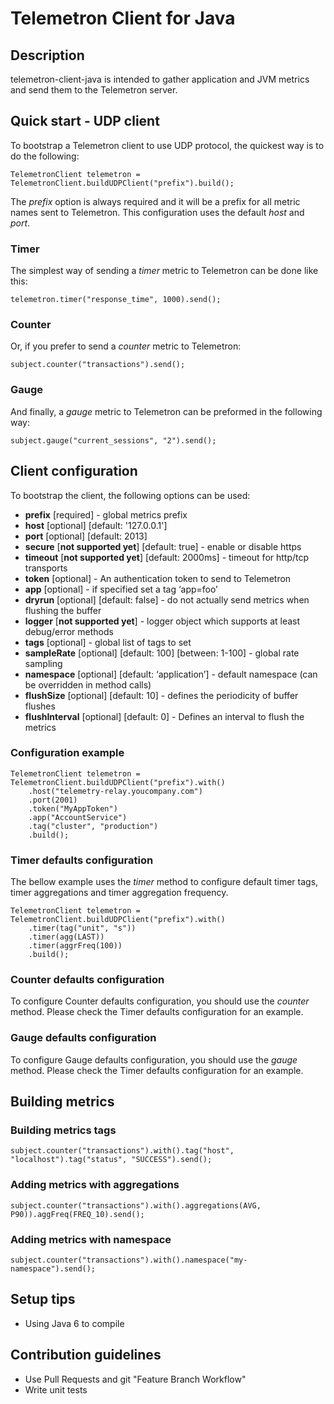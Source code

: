 # Telemetron Client for Java #

## Description ##

telemetron-client-java is intended to gather application and JVM metrics and send them to the Telemetron server.

## Quick start - UDP client ##

To bootstrap a Telemetron client to use UDP protocol, the quickest way is to do the following:

    TelemetronClient telemetron = TelemetronClient.buildUDPClient("prefix").build();


The _prefix_ option is always required and it will be a prefix for all metric names sent to Telemetron. This configuration uses the default _host_ and _port_.

### Timer ###
The simplest way of sending a _timer_ metric to Telemetron can be done like this:

    telemetron.timer("response_time", 1000).send();

### Counter ###
Or, if you prefer to send a _counter_ metric to Telemetron:

    subject.counter("transactions").send();

### Gauge ###
And finally, a _gauge_ metric to Telemetron can be preformed in the following way:

    subject.gauge("current_sessions", "2").send();

## Client configuration ##

To bootstrap the client, the following options can be used:

* __prefix__ [required] - global metrics prefix
* __host__ [optional] [default: '127.0.0.1']
* __port__ [optional] [default: 2013]
* __secure__ [__not supported yet__] [default: true] - enable or disable https
* __timeout__ [__not supported yet__] [default: 2000ms] - timeout for http/tcp transports
* __token__ [optional] - An authentication token to send to Telemetron
* __app__ [optional] - if specified set a tag ‘app=foo’
* __dryrun__ [optional] [default: false] - do not actually send metrics when flushing the buffer
* __logger__ [__not supported yet__] - logger object which supports at least debug/error methods
* __tags__ [optional] - global list of tags to set
* __sampleRate__ [optional] [default: 100] [between: 1-100] - global rate sampling
* __namespace__ [optional] [default: ‘application’] - default namespace (can be overridden in method calls)
* __flushSize__ [optional] [default: 10] - defines the periodicity of buffer flushes
* __flushInterval__ [optional] [default: 0] - Defines an interval to flush the metrics

### Configuration example ###

    TelemetronClient telemetron = TelemetronClient.buildUDPClient("prefix").with()
        .host("telemetry-relay.youcompany.com")
        .port(2001)
        .token("MyAppToken")
        .app("AccountService")
        .tag("cluster", "production")
        .build();

### Timer defaults configuration ###

The bellow example uses the _timer_ method to configure default timer tags, timer aggregations and timer aggregation frequency.

    TelemetronClient telemetron = TelemetronClient.buildUDPClient("prefix").with()
        .timer(tag("unit", "s"))
        .timer(agg(LAST))
        .timer(aggrFreq(100))
        .build();
        
### Counter defaults configuration ###

To configure Counter defaults configuration, you should use the _counter_ method. Please check the Timer defaults configuration for an example.

### Gauge defaults configuration ###

To configure Gauge defaults configuration, you should use the _gauge_ method. Please check the Timer defaults configuration for an example.
        
## Building metrics ##

### Building metrics tags ###

    subject.counter("transactions").with().tag("host", "localhost").tag("status", "SUCCESS").send();
        
### Adding metrics with aggregations ###

    subject.counter("transactions").with().aggregations(AVG, P90)).aggFreq(FREQ_10).send();
        
### Adding metrics with namespace ###

    subject.counter("transactions").with().namespace("my-namespace").send();

## Setup tips ##

* Using Java 6 to compile

## Contribution guidelines ##

* Use Pull Requests and git "Feature Branch Workflow"
* Write unit tests